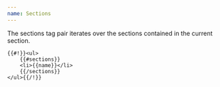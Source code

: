 ```yaml
---
name: Sections
---
```


The sections tag pair iterates over the sections contained in the current section.

```markup
{{#!}}<ul>
	{{#sections}}
	<li>{{name}}</li>
	{{/sections}}
</ul>{{/!}}
```